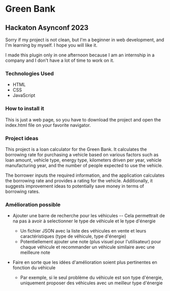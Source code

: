 # Green Bank
## Hackaton Asynconf 2023

Sorry if my project is not clean, but I'm a beginner in web development, and I'm learning by myself.
I hope you will like it.

I made this plugin only in one afternoon because I am an internship in a company
and I don't have a lot of time to work on it.

### Technologies Used
- HTML
- CSS
- JavaScript

### How to install it

This is just a web page, so you have to download the project and open the index.html file on your favorite navigator.

### Project ideas

This project is a loan calculator for the Green Bank.
It calculates the borrowing rate for purchasing a vehicle based on various factors such as loan amount, vehicle type,
energy type, kilometers driven per year, vehicle manufacturing year,
and the number of people expected to use the vehicle.

The borrower inputs the required information,
and the application calculates the borrowing rate and provides a rating for the vehicle.
Additionally, it suggests improvement ideas to potentially save money in terms of borrowing rates.

### Amélioration possible

- Ajouter une barre de recherche pour les véhicules -- Cela permettrait de na pas à avoir à selectionner le type de véhicule et le type d'énergie
  - Un fichier JSON avec la liste des véhicules en vente et leurs caractéristiques (type de véhicule, type d'énergie)
  - Potentiellement ajouter une note (plus visuel pour l'utilisateur) pour chaque véhicule et recommander un véhicule similaire avec une meilleure note

- Faire en sorte que les idées d'amélioration soient plus pertinentes en fonction du véhicule
  - Par exemple, si le seul problème du véhicule est son type d'énergie, uniquement proposer des véhicules avec un meilleur type d'énergie

